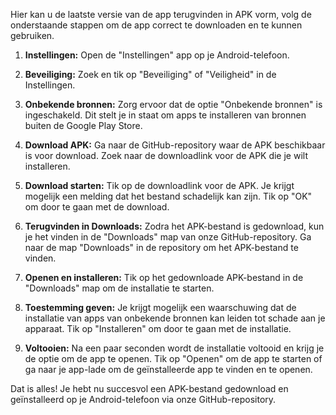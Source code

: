 Hier kan u de laatste versie van de app terugvinden in APK vorm, volg de onderstaande stappen om de app correct te downloaden en te kunnen gebruiken.

1. **Instellingen:** Open de "Instellingen" app op je Android-telefoon.

2. **Beveiliging:** Zoek en tik op "Beveiliging" of "Veiligheid" in de Instellingen.

3. **Onbekende bronnen:** Zorg ervoor dat de optie "Onbekende bronnen" is ingeschakeld. Dit stelt je in staat om apps te installeren van bronnen buiten de Google Play Store.

4. **Download APK:** Ga naar de GitHub-repository waar de APK beschikbaar is voor download. Zoek naar de downloadlink voor de APK die je wilt installeren.

5. **Download starten:** Tik op de downloadlink voor de APK. Je krijgt mogelijk een melding dat het bestand schadelijk kan zijn. Tik op "OK" om door te gaan met de download.

6. **Terugvinden in Downloads:** Zodra het APK-bestand is gedownload, kun je het vinden in de "Downloads" map van onze GitHub-repository. Ga naar de map "Downloads" in de repository om het APK-bestand te vinden.

7. **Openen en installeren:** Tik op het gedownloade APK-bestand in de "Downloads" map om de installatie te starten.

8. **Toestemming geven:** Je krijgt mogelijk een waarschuwing dat de installatie van apps van onbekende bronnen kan leiden tot schade aan je apparaat. Tik op "Installeren" om door te gaan met de installatie.

9. **Voltooien:** Na een paar seconden wordt de installatie voltooid en krijg je de optie om de app te openen. Tik op "Openen" om de app te starten of ga naar je app-lade om de geïnstalleerde app te vinden en te openen.

Dat is alles! Je hebt nu succesvol een APK-bestand gedownload en geïnstalleerd op je Android-telefoon via onze GitHub-repository.

